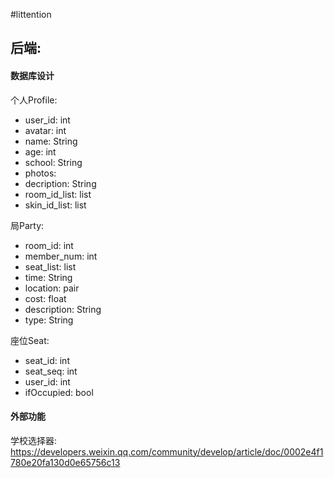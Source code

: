 #littention

## 后端:

#### 数据库设计

个人Profile: 
- user_id: int
- avatar: int
- name: String
- age: int
- school: String
- photos: 
- decription: String
- room_id_list: list<int> 
- skin_id_list: list<int>

局Party:
- room_id: int
- member_num: int
- seat_list: list<int>
- time: String
- location: pair<int>
- cost: float
- description: String
- type: String

座位Seat: 
- seat_id: int
- seat_seq: int
- user_id: int
- ifOccupied: bool

#### 外部功能

学校选择器: https://developers.weixin.qq.com/community/develop/article/doc/0002e4f1780e20fa130d0e65756c13